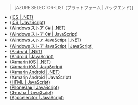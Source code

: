 > [AZURE.SELECTOR-LIST (プラットフォーム | バックエンド)]

-   [(iOS | .NET)][(iOS | .NET)]
-   [(iOS | JavaScript)][(iOS | JavaScript)]
-   [(Windows ストア C\# | .NET)][(Windows ストア C\# | .NET)]
-   [(Windows ストア C\# | JavaScript)][(Windows ストア C\# | JavaScript)]
-   [(Windows ストア JavaScript | .NET)][(Windows ストア JavaScript | .NET)]
-   [(Windows ストア JavaScript | JavaScript)][(Windows ストア JavaScript | JavaScript)]
-   [(Android | .NET)][(Android | .NET)]
-   [(Android | JavaScript)][(Android | JavaScript)]
-   [(Xamarin iOS | .NET)][(Xamarin iOS | .NET)]
-   [(Xamarin iOS | JavaScript)][(Xamarin iOS | JavaScript)]
-   [(Xamarin Android | .NET)][(Xamarin Android | .NET)]
-   [(Xamarin Android | JavaScript)][(Xamarin Android | JavaScript)]
-   [(HTML | JavaScript)][(HTML | JavaScript)]
-   [(PhoneGap | JavaScript)][(PhoneGap | JavaScript)]
-   [(Sencha | JavaScript)][(Sencha | JavaScript)]
-   [(Appcelerator | JavaScript)][(Appcelerator | JavaScript)]

  [(iOS | .NET)]: /ja-jp/documentation/articles/mobile-services-dotnet-backend-ios-get-started/
  [(iOS | JavaScript)]: /ja-jp/documentation/articles/mobile-services-ios-get-started/
  [(Windows ストア C\# | .NET)]: /ja-jp/documentation/articles/mobile-services-dotnet-backend-windows-store-dotnet-get-started/
  [(Windows ストア C\# | JavaScript)]: /ja-jp/documentation/articles/mobile-services-javascript-backend-windows-store-dotnet-get-started/
  [(Windows ストア JavaScript | .NET)]: /ja-jp/documentation/articles/mobile-services-dotnet-backend-windows-store-javascript-get-started/
  [(Windows ストア JavaScript | JavaScript)]: /ja-jp/documentation/articles/mobile-services-javascript-backend-windows-store-javascript-get-started/
  [(Android | .NET)]: /ja-jp/documentation/articles/mobile-services-dotnet-backend-android-get-started/
  [(Android | JavaScript)]: /ja-jp/documentation/articles/mobile-services-android-get-started/
  [(Xamarin iOS | .NET)]: /ja-jp/documentation/articles/mobile-services-dotnet-backend-xamarin-ios-get-started/
  [(Xamarin iOS | JavaScript)]: /ja-jp/documentation/articles/partner-xamarin-mobile-services-ios-get-started/
  [(Xamarin Android | .NET)]: /ja-jp/documentation/articles/mobile-services-dotnet-backend-xamarin-android-get-started/
  [(Xamarin Android | JavaScript)]: /ja-jp/documentation/articles/partner-xamarin-mobile-services-android-get-started/
  [(HTML | JavaScript)]: /ja-jp/documentation/articles/mobile-services-html-get-started/
  [(PhoneGap | JavaScript)]: /ja-jp/documentation/articles/mobile-services-javascript-backend-phonegap-get-started/
  [(Sencha | JavaScript)]: /ja-jp/documentation/articles/partner-sencha-mobile-services-get-started/
  [(Appcelerator | JavaScript)]: /ja-jp/documentation/articles/partner-appcelerator-mobile-services-javascript-backend-appcelerator-get-started/
